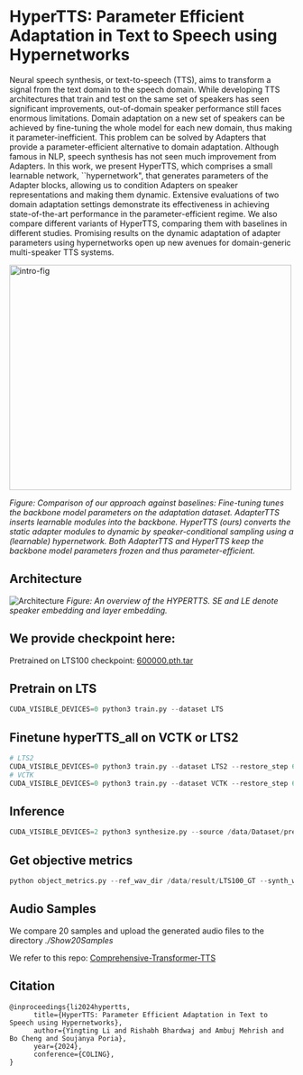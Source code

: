 # HyperTTS: Parameter Efficient Adaptation in Text to Speech using Hypernetworks

Neural speech synthesis, or text-to-speech (TTS), aims to transform a signal from the text domain to the speech domain. While developing TTS architectures that train and test on the same set of speakers has seen significant improvements, out-of-domain speaker performance still faces enormous limitations. Domain adaptation on a new set of speakers can be achieved by fine-tuning the whole model for each new domain, thus making it parameter-inefficient. This problem can be solved by Adapters that provide a parameter-efficient alternative to domain adaptation. Although famous in NLP, speech synthesis has not seen much improvement from Adapters. In this work, we present HyperTTS, which comprises a small learnable network, ``hypernetwork", that generates parameters of the Adapter blocks, allowing us to condition Adapters on speaker representations and making them dynamic. Extensive evaluations of two domain adaptation settings demonstrate its effectiveness in achieving state-of-the-art performance in the parameter-efficient regime. We also compare different variants of HyperTTS, comparing them with baselines in different studies. Promising results on the dynamic adaptation of adapter parameters using hypernetworks open up new avenues for domain-generic multi-speaker TTS systems.

<img src="https://github.com/declare-lab/HyperTTS/assets/32847115/bd793edc-19d3-4547-8425-068e85538b3b" alt="intro-fig" width="500" height="400">

_Figure: Comparison of our approach against baselines: Fine-tuning tunes the backbone model parameters on the adaptation dataset. AdapterTTS inserts learnable modules into the backbone. HyperTTS (ours) converts the static adapter modules to dynamic by speaker-conditional sampling using a (learnable) hypernetwork. Both AdapterTTS and HyperTTS keep the backbone model parameters frozen and thus parameter-efficient._

## Architecture
![Architecture](https://github.com/declare-lab/HyperTTS/assets/32847115/e096e0a5-edee-4656-991e-b36966f050b3)
_Figure: An overview of the HYPERTTS. SE and LE denote speaker embedding and layer embedding._

## We provide checkpoint here:
Pretrained on LTS100 checkpoint: [600000.pth.tar](https://drive.google.com/file/d/1Arg3P37rrnaRzCN83UUKltfvZFb4h87W/view?usp=sharing)

<!-- 这是一段被注释掉的文字 
Finetuned hyperTTS_all on VCTK:
Finetuned hyperTTS_all on LTS2:
-->

## Pretrain on LTS
```python
CUDA_VISIBLE_DEVICES=0 python3 train.py --dataset LTS
```
## Finetune hyperTTS_all on VCTK or LTS2

```python
# LTS2
CUDA_VISIBLE_DEVICES=0 python3 train.py --dataset LTS2 --restore_step 600000
# VCTK
CUDA_VISIBLE_DEVICES=0 python3 train.py --dataset VCTK --restore_step 600000
```
## Inference 

```python
CUDA_VISIBLE_DEVICES=2 python3 synthesize.py --source /data/Dataset/preprocessed_data/VCTK_16k/val_unsup.txt --restore_step 900000 --mode batch --dataset VCTK
```

## Get objective metrics

```python
python object_metrics.py --ref_wav_dir /data/result/LTS100_GT --synth_wav_dir /data/result/LTS100_syn/
```

## Audio Samples

We compare 20 samples and upload the generated audio files to the directory _./Show20Samples_

We refer to this repo:  [Comprehensive-Transformer-TTS](https://github.com/keonlee9420/Comprehensive-Transformer-TTS.git)


## Citation

```
@inproceedings{li2024hypertts,
      title={HyperTTS: Parameter Efficient Adaptation in Text to Speech using Hypernetworks}, 
      author={Yingting Li and Rishabh Bhardwaj and Ambuj Mehrish and Bo Cheng and Soujanya Poria},
      year={2024},
      conference={COLING},
}
```


